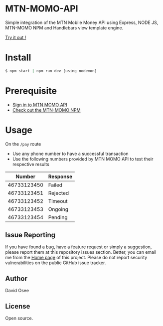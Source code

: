 # MTN-MOMO-API
Simple integration of the MTN Mobile Money API using Express, NODE JS, MTN-MOMO NPM and Handlebars view template engine. 

[Try it out !](https://mtn-momo-api-implementation-production.up.railway.app/)

# Install

```bash
$ npm start | npm run dev [using nodemon]
```

# Prerequisite 

* [Sign in to MTN MOMO API](https://momodeveloper.mtn.com/)
* [Check out the MTN-MOMO NPM](https://www.npmjs.com/package/mtn-momo)


# Usage 

On the `/pay` route 

* Use any phone number to have a successful transaction 
* Use the following numbers provided by MTN MOMO API to test their respective results

| Number              | Response                                   
|---------------------|---------------------------------------------------------|
| 46733123450         | Failed                                                  |
| 46733123451         | Rejected                                                |                                    
| 46733123452         | Timeout                                                 |
| 46733123453         | Ongoing                                                 |
| 46733123454         | Pending                                                 |



## Issue Reporting

If you have found a bug, have a feature request or simply a suggestion, please report them at this repository issues section. Better, you can email me from the [Home page](https://mtn-momo-api-implementation-production.up.railway.app/) of this project.
Please do not report security vulnerabilities on the public GitHub issue tracker.

## Author

David Osee

## License
Open source. 
